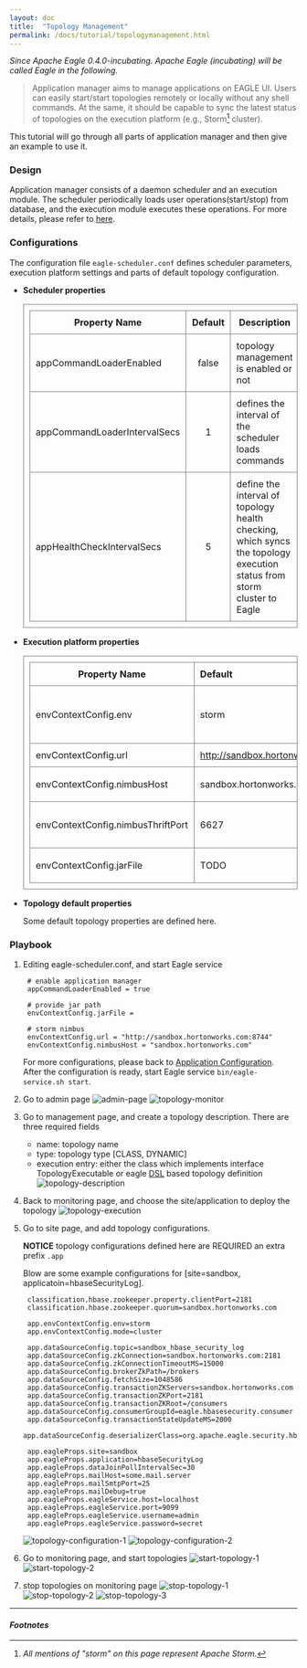 ```yaml
---
layout: doc
title:  "Topology Management"
permalink: /docs/tutorial/topologymanagement.html
---
```

*Since Apache Eagle 0.4.0-incubating. Apache Eagle (incubating) will be called Eagle in the following.*

> Application manager aims to manage applications on EAGLE UI. Users can easily start/start topologies remotely or locally without any shell commands. At the same, it should be capable to sync the latest status of topologies on the execution platform (e.g., Storm[^STORM] cluster). 

This tutorial will go through all parts of application manager and then give an example to use it. 

### Design
Application manager consists of a daemon scheduler and an execution module. The scheduler periodically loads user operations(start/stop) from database, and the execution module executes these operations. For more details, please refer to [here](https://cwiki.apache.org/confluence/display/EAG/Application+Management).

### Configurations
The configuration file `eagle-scheduler.conf` defines scheduler parameters, execution platform settings and parts of default topology configuration.

* **Scheduler properties**

    <style>
        table, td, th {
            border-collapse: collapse;
            border: 1px solid gray;
            padding: 10px;
        }
    </style>
    
    
    Property Name | Default  | Description  
    ------------- | :-------------:   | -----------  
    appCommandLoaderEnabled | false | topology management is enabled or not  
    appCommandLoaderIntervalSecs | 1  | defines the interval of the scheduler loads commands  
    appHealthCheckIntervalSecs | 5  | define the interval of topology health checking, which syncs the topology execution status from storm cluster to Eagle 
   


* **Execution platform properties**

    Property Name | Default  | Description  
    ------------- | :-------------   | -----------  
    envContextConfig.env | storm | execution environment, only storm is supported
    envContextConfig.url | http://sandbox.hortonworks.com:8744 | storm ui
    envContextConfig.nimbusHost | sandbox.hortonworks.com | storm nimbus host
    envContextConfig.nimbusThriftPort | 6627  | storm nimbus thrift port  
    envContextConfig.jarFile | TODO  | storm fat jar path

* **Topology default properties**
    
    Some default topology properties are defined here. 
   
  
### Playbook

1. Editing eagle-scheduler.conf, and start Eagle service

        # enable application manager       
        appCommandLoaderEnabled = true
        
        # provide jar path
        envContextConfig.jarFile =
        
        # storm nimbus
        envContextConfig.url = "http://sandbox.hortonworks.com:8744"
        envContextConfig.nimbusHost = "sandbox.hortonworks.com"
        
        
        
   
    For more configurations, please back to [Application Configuration](/docs/configuration.html). <br />
    After the configuration is ready, start Eagle service `bin/eagle-service.sh start`. 
   
2. Go to admin page 
   ![admin-page](/images/appManager/admin-page.png)
   ![topology-monitor](/images/appManager/topology-monitor.png)
    
3. Go to management page, and create a topology description. There are three required fields
    * name: topology name
    * type: topology type [CLASS, DYNAMIC]
    * execution entry: either the class which implements interface TopologyExecutable or eagle [DSL](https://github.com/apache/incubator-eagle/blob/master/eagle-assembly/src/main/conf/sandbox-hadoopjmx-pipeline.conf) based topology definition
   ![topology-description](/images/appManager/topology-description.png)
   
4. Back to monitoring page, and choose the site/application to deploy the topology 
   ![topology-execution](/images/appManager/topology-execution.png)
   
5. Go to site page, and add topology configurations. 
   
   **NOTICE** topology configurations defined here are REQUIRED an extra prefix `.app`
   
   Blow are some example configurations for [site=sandbox, applicatoin=hbaseSecurityLog]. 
   

  
        classification.hbase.zookeeper.property.clientPort=2181
        classification.hbase.zookeeper.quorum=sandbox.hortonworks.com
        
        app.envContextConfig.env=storm
        app.envContextConfig.mode=cluster
        
        app.dataSourceConfig.topic=sandbox_hbase_security_log
        app.dataSourceConfig.zkConnection=sandbox.hortonworks.com:2181
        app.dataSourceConfig.zkConnectionTimeoutMS=15000
        app.dataSourceConfig.brokerZkPath=/brokers
        app.dataSourceConfig.fetchSize=1048586
        app.dataSourceConfig.transactionZKServers=sandbox.hortonworks.com
        app.dataSourceConfig.transactionZKPort=2181
        app.dataSourceConfig.transactionZKRoot=/consumers
        app.dataSourceConfig.consumerGroupId=eagle.hbasesecurity.consumer
        app.dataSourceConfig.transactionStateUpdateMS=2000
        app.dataSourceConfig.deserializerClass=org.apache.eagle.security.hbase.parse.HbaseAuditLogKafkaDeserializer
        
        app.eagleProps.site=sandbox
        app.eagleProps.application=hbaseSecurityLog
        app.eagleProps.dataJoinPollIntervalSec=30
        app.eagleProps.mailHost=some.mail.server
        app.eagleProps.mailSmtpPort=25
        app.eagleProps.mailDebug=true
        app.eagleProps.eagleService.host=localhost
        app.eagleProps.eagleService.port=9099
        app.eagleProps.eagleService.username=admin
        app.eagleProps.eagleService.password=secret
    

   ![topology-configuration-1](/images/appManager/topology-configuration-1.png)
   ![topology-configuration-2](/images/appManager/topology-configuration-2.png)
   
6. Go to monitoring page, and start topologies
   ![start-topology-1](/images/appManager/start-topology-1.png)
   ![start-topology-2](/images/appManager/start-topology-2.png)
   
7. stop topologies on monitoring page
   ![stop-topology-1](/images/appManager/stop-topology-1.png)
   ![stop-topology-2](/images/appManager/stop-topology-2.png)
   ![stop-topology-3](/images/appManager/stop-topology-3.png)




---

#### *Footnotes*

[^STORM]:*All mentions of "storm" on this page represent Apache Storm.*

